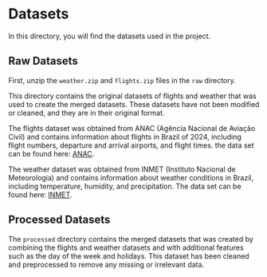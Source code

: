 # Datasets

In this directory, you will find the datasets used in the project.

## Raw Datasets

First, unzip the `weather.zip` and `flights.zip` files in the `raw` directory.

This directory contains the original datasets of flights and weather that was used to create the merged datasets. These datasets have not been modified or cleaned, and they are in their original format.

The flights dataset was obtained from ANAC (Agência Nacional de Aviação Civil) and contains information about flights in Brazil of 2024, including flight numbers, departure and arrival airports, and flight times. the data set can be found here: [ANAC](https://siros.anac.gov.br/siros/registros/diversos/vra/2024/).

The weather dataset was obtained from INMET (Instituto Nacional de Meteorologia) and contains information about weather conditions in Brazil, including temperature, humidity, and precipitation. The data set can be found here: [INMET](https://portal.inmet.gov.br/dadoshistoricos).

## Processed Datasets

The `processed` directory contains the merged datasets that was created by combining the flights and weather datasets and with additional features such as the day of the week and holidays. This dataset has been cleaned and preprocessed to remove any missing or irrelevant data.
